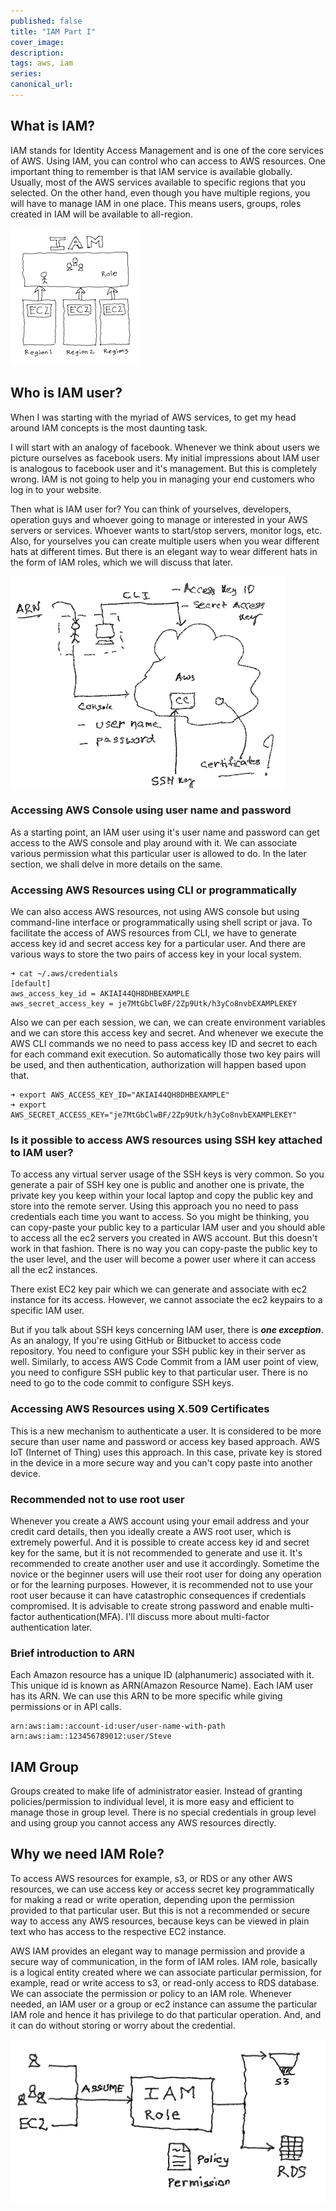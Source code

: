 ```yaml
---
published: false
title: "IAM Part I"
cover_image:
description:
tags: aws, iam
series:
canonical_url:
---
```


## What is IAM?
IAM stands for Identity Access Management and is one of the core services of AWS. Using IAM, you can control who can access to AWS resources. One important thing to remember is that IAM service is available globally. Usually, most of the AWS services available to specific regions that you selected. On the other hand, even though you have multiple regions, you will have to manage IAM in one place. This means users, groups, roles created in IAM will be available to all-region.


![IAM Global Service](./assets/1-iam.png)

## Who is IAM user? 
When I was starting with the myriad of AWS services, to get my head around IAM concepts is the most daunting task. 

I will start with an analogy of facebook. Whenever we think about users we picture ourselves as facebook users. My initial impressions about IAM user is analogous to facebook user and it's management. But this is completely wrong. IAM is not going to help you in managing your end customers who log in to your website. 

Then what is IAM user for? You can think of yourselves, developers, operation guys and whoever going to manage or interested in your AWS servers or services. Whoever wants to start/stop servers, monitor logs, etc. Also, for yourselves you can create multiple users when you wear different hats at different times. But there is an elegant way to wear different hats in the form of IAM roles, which we will discuss that later. 

![IAM Users](./assets/2-iam.png)

### Accessing AWS Console using user name and password
As a starting point, an IAM user using it's user name and password can get access to the AWS console and play around with it. We can associate various permission what this particular user is allowed to do. In the later section, we shall delve in more details on the same.

### Accessing AWS Resources using CLI or programmatically
We can also access AWS resources, not using AWS console but using command-line interface or programmatically using shell script or java. To facilitate the access of AWS resources from CLI, we have to generate access key id and secret access key for a particular user. And there are various ways to store the two pairs of access key in your local system.

```
➜ cat ~/.aws/credentials
[default]
aws_access_key_id = AKIAI44QH8DHBEXAMPLE
aws_secret_access_key = je7MtGbClwBF/2Zp9Utk/h3yCo8nvbEXAMPLEKEY
```

Also we can per each session, we can, we can create environment variables and we can store this access key and secret. And whenever we execute the AWS CLI commands we no need to pass access key ID and secret to each for each command exit execution. So automatically those two key pairs will be used, and then authentication, authorization will happen based upon that.

```
➜ export AWS_ACCESS_KEY_ID="AKIAI44QH8DHBEXAMPLE"
➜ export AWS_SECRET_ACCESS_KEY="je7MtGbClwBF/2Zp9Utk/h3yCo8nvbEXAMPLEKEY"
```

### Is it possible to access AWS resources using SSH key attached to IAM user?

To access any virtual server usage of the SSH keys is very common. So you generate a pair of SSH key one is public and another one is private, the private key you keep within your local laptop and copy the public key and store into the remote server. Using this approach you no need to pass credentials each time you want to access. So you might be thinking, you can copy-paste your public key to a particular IAM user and you should able to access all the ec2 servers you created in AWS account. But this doesn't work in that fashion. There is no way you can copy-paste the public key to the user level, and the user will become a power user where it can access all the ec2 instances. 

There exist EC2 key pair which we can generate and associate with ec2 instance for its access. However, we cannot associate the ec2 keypairs to a specific IAM user. 

But if you talk about SSH keys concerning IAM user, there is ***one exception***. As an analogy, If you're using GitHub or Bitbucket to access code repository. You need to configure your SSH public key in their server as well. Similarly, to access AWS Code Commit from a IAM user point of view, you need to configure SSH public key to that particular user. There is no need to go to the code commit to configure SSH keys.

### Accessing AWS Resources using X.509 Certificates
This is a new mechanism to authenticate a user. It is considered to be more secure than user name and password or access key based approach. AWS IoT (Internet of Thing) uses this approach. In this case, private key is stored in the device in a more secure way and you can't copy paste into another device.

### Recommended not to use root user
Whenever you create a AWS account using your email address and your credit card details, then you ideally create a AWS root user, which is extremely powerful. And it is possible to create access key id and secret key for the same, but it is not recommended to generate and use it. It's recommended to create another user and use it accordingly. Sometime the novice or the beginner users will use their root user for doing any operation or for the learning purposes. However, it is recommended not to use your root user because it can have catastrophic consequences if credentials compromised. It is advisable to create strong password and enable multi-factor authentication(MFA). I'll discuss more about multi-factor authentication later. 


### Brief introduction to ARN
Each Amazon resource has a unique ID (alphanumeric) associated with it. This unique id is known as ARN(Amazon Resource Name). Each IAM user has its ARN. We can use this ARN to be more specific while giving permissions or in API calls.

```
arn:aws:iam::account-id:user/user-name-with-path
arn:aws:iam::123456789012:user/Steve
```

## IAM Group
Groups created to make life of administrator easier. Instead of granting policies/permission to individual level, it is more easy and efficient to manage those in group level. There is no special credentials in group level and using group you cannot access any AWS resources directly.

## Why we need IAM Role?
To access AWS resources for example, s3, or RDS or any other AWS resources, we can use access key or access secret key programmatically for making a read or write operation, depending upon the permission provided to that particular user. But this is not a recommended or secure way to access any AWS resources, because keys can be viewed in plain text who has access to the respective EC2 instance.

AWS IAM provides an elegant way to manage permission and provide a secure way of communication, in the form of IAM roles. IAM role, basically is a logical entity created where we can associate particular permission, for example, read or write access to s3, or read-only access to RDS database. We can associate the permission or policy to an IAM role. Whenever needed, an IAM user or a group or ec2 instance can assume the particular IAM role and hence it has privilege to do that particular operation. And, and it can do without storing or worry about the credential.

![IAM Role](./assets/3-iam.png)